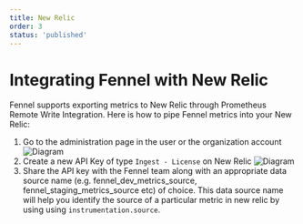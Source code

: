 ```yaml
---
title: New Relic
order: 3
status: 'published'
---
```


# Integrating Fennel with New Relic

Fennel supports exporting metrics to New Relic through Prometheus Remote Write 
Integration. Here is how to pipe Fennel metrics into your New Relic:

1. Go to the administration page in the user or the organization account
![Diagram](/assets/newrelic_1.png)
2. Create a new API Key of type `Ingest - License` on New Relic
![Diagram](/assets/newrelic_0.png)
3. Share the API key with the Fennel team along with an appropriate data source name 
   (e.g. fennel_dev_metrics_source, fennel_staging_metrics_source etc) of choice.
   This data source name will help you identify the source of a particular metric 
   in new relic by using using `instrumentation.source`.

